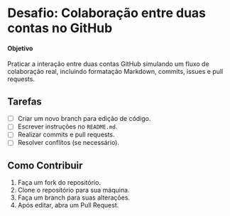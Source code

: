# Desafio: Colaboração entre duas contas no GitHub

#### Objetivo
Praticar a interação entre duas contas GitHub simulando um fluxo de colaboração real, incluindo formatação Markdown, commits, issues e pull requests.

## Tarefas
- [ ] Criar um novo branch para edição de código.
- [ ] Escrever instruções no `README.md`.
- [ ] Realizar commits e pull requests.
- [ ] Resolver conflitos (se necessário).

## Como Contribuir
1. Faça um fork do repositório.
2. Clone o repositório para sua máquina.
3. Faça um branch para suas alterações.
4. Após editar, abra um Pull Request.